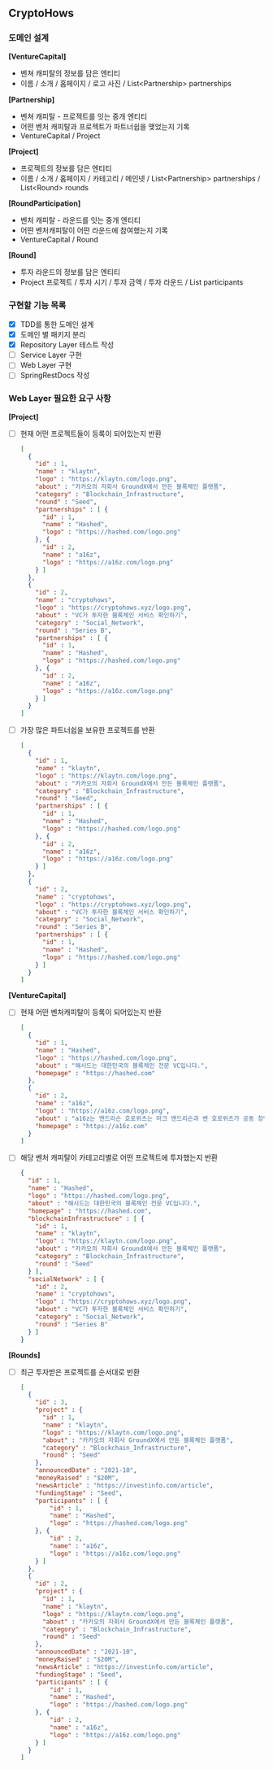 ## CryptoHows

### 도메인 설계
**[VentureCapital]**
- 벤쳐 캐피탈의 정보를 담은 엔티티
- 이름 / 소개 / 홈페이지 / 로고 사진 / List<Partnership\> partnerships

**[Partnership]**
- 벤쳐 캐피탈 - 프로젝트를 잇는 중개 엔티티
- 어떤 벤처 캐피탈과 프로젝트가 파트너쉽을 맺었는지 기록
- VentureCapital / Project

**[Project]**
- 프로젝트의 정보를 담은 엔티티
- 이름 / 소개 / 홈페이지 / 카테고리 / 메인넷 / List<Partnership\> partnerships / List<Round\> rounds

**[RoundParticipation]**
- 벤처 캐피탈 - 라운드를 잇는 중개 엔티티
- 어떤 벤처캐피탈이 어떤 라운드에 참여했는지 기록
- VentureCapital / Round

**[Round]**
- 투자 라운드의 정보를 담은 엔티티
- Project 프로젝트 / 투자 시기 / 투자 금액 / 투자 라운드 / List<RoundParticipation/> participants

### 구현할 기능 목록
- [x] TDD를 통한 도메인 설계
- [x] 도메인 별 패키지 분리
- [x] Repository Layer 테스트 작성
- [ ] Service Layer 구현
- [ ] Web Layer 구현
- [ ] SpringRestDocs 작성

### Web Layer 필요한 요구 사항
**[Project]**
- [ ] 현재 어떤 프로젝트들이 등록이 되어있는지 반환
    ```json
    [
      {
        "id" : 1,
        "name" : "klaytn",
        "logo" : "https://klaytn.com/logo.png",
        "about" : "카카오의 자회사 GroundX에서 만든 블록체인 플랫폼",
        "category" : "Blockchain_Infrastructure",
        "round" : "Seed",
        "partnerships" : [ {
          "id" : 1,
          "name" : "Hashed",
          "logo" : "https://hashed.com/logo.png"
        }, {
          "id" : 2,
          "name" : "a16z",
          "logo" : "https://a16z.com/logo.png"
        } ]
      },
      {
        "id" : 2,
        "name" : "cryptohows",
        "logo" : "https://cryptohows.xyz/logo.png",
        "about" : "VC가 투자한 블록체인 서비스 확인하기",
        "category" : "Social_Network",
        "round" : "Series B",
        "partnerships" : [ {
          "id" : 1,
          "name" : "Hashed",
          "logo" : "https://hashed.com/logo.png"
        }, {
          "id" : 2,
          "name" : "a16z",
          "logo" : "https://a16z.com/logo.png"
        } ]
      }
    ]
    ```
- [ ] 가장 많은 파트너쉽을 보유한 프로젝트를 반환
    ```json
    [
      {
        "id" : 1,
        "name" : "klaytn",
        "logo" : "https://klaytn.com/logo.png",
        "about" : "카카오의 자회사 GroundX에서 만든 블록체인 플랫폼",
        "category" : "Blockchain_Infrastructure",
        "round" : "Seed",
        "partnerships" : [ {
          "id" : 1,
          "name" : "Hashed",
          "logo" : "https://hashed.com/logo.png"
        }, {
          "id" : 2,
          "name" : "a16z",
          "logo" : "https://a16z.com/logo.png"
        } ]
      },
      {
        "id" : 2,
        "name" : "cryptohows",
        "logo" : "https://cryptohows.xyz/logo.png",
        "about" : "VC가 투자한 블록체인 서비스 확인하기",
        "category" : "Social_Network",
        "round" : "Series B",
        "partnerships" : [ {
          "id" : 1,
          "name" : "Hashed",
          "logo" : "https://hashed.com/logo.png"
        } ]
      }
    ]
    ```

**[VentureCapital]**
- [ ] 현재 어떤 벤처캐피탈이 등록이 되어있는지 반환
    ```json
    [
      {
        "id" : 1,
        "name" : "Hashed",
        "logo" : "https://hashed.com/logo.png",
        "about" : "해시드는 대한민국의 블록체인 전문 VC입니다.",
        "homepage" : "https://hashed.com"
      },
      {
        "id" : 2,
        "name" : "a16z",
        "logo" : "https://a16z.com/logo.png",
        "about" : "a16z는 앤드리슨 호로위츠는 마크 앤드리슨과 벤 호로위츠가 공동 창업한 미국의 IT 벤처 투자 전문 회사입니다.",
        "homepage" : "https://a16z.com"
      }
    ]
    ```
- [ ] 해당 벤처 캐피탈이 카테고리별로 어떤 프로젝트에 투자했는지 반환
    ```json
    {
      "id" : 1,
      "name" : "Hashed",
      "logo" : "https://hashed.com/logo.png",
      "about" : "해시드는 대한민국의 블록체인 전문 VC입니다.",
      "homepage" : "https://hashed.com",
      "blockchainInfrastructure" : [ {
        "id" : 1,
        "name" : "klaytn",
        "logo" : "https://klaytn.com/logo.png",
        "about" : "카카오의 자회사 GroundX에서 만든 블록체인 플랫폼",
        "category" : "Blockchain_Infrastructure",
        "round" : "Seed"
      } ],
      "socialNetwork" : [ {
        "id" : 2,
        "name" : "cryptohows",
        "logo" : "https://cryptohows.xyz/logo.png",
        "about" : "VC가 투자한 블록체인 서비스 확인하기",
        "category" : "Social_Network",
        "round" : "Series B"
      } ]
    }
    ```

**[Rounds]**
- [ ] 최근 투자받은 프로젝트를 순서대로 반환
  ```json
  [
    {
      "id" : 3,
      "project" : {
        "id" : 1,
        "name" : "klaytn",
        "logo" : "https://klaytn.com/logo.png",
        "about" : "카카오의 자회사 GroundX에서 만든 블록체인 플랫폼",
        "category" : "Blockchain_Infrastructure",
        "round" : "Seed"
      },
      "announcedDate" : "2021-10",
      "moneyRaised" : "$20M",
      "newsArticle" : "https://investinfo.com/article",
      "fundingStage" : "Seed",
      "participants" : [ {
          "id" : 1,
          "name" : "Hashed",
          "logo" : "https://hashed.com/logo.png"
      }, {
          "id" : 2,
          "name" : "a16z",
          "logo" : "https://a16z.com/logo.png"
      } ]
    }, 
    {
      "id" : 2,
      "project" : {
        "id" : 1,
        "name" : "klaytn",
        "logo" : "https://klaytn.com/logo.png",
        "about" : "카카오의 자회사 GroundX에서 만든 블록체인 플랫폼",
        "category" : "Blockchain_Infrastructure",
        "round" : "Seed"
      },
      "announcedDate" : "2021-10",
      "moneyRaised" : "$20M",
      "newsArticle" : "https://investinfo.com/article",
      "fundingStage" : "Seed",
      "participants" : [ {
          "id" : 1,
          "name" : "Hashed",
          "logo" : "https://hashed.com/logo.png"
      }, {
          "id" : 2,
          "name" : "a16z",
          "logo" : "https://a16z.com/logo.png"
      } ]
    }
  ]
  ```
